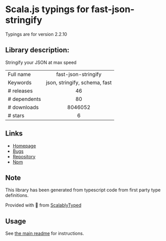 
# Scala.js typings for fast-json-stringify

Typings are for version 2.2.10

## Library description:
Stringify your JSON at max speed

|                    |                 |
| ------------------ | :-------------: |
| Full name          | fast-json-stringify |
| Keywords           | json, stringify, schema, fast |
| # releases         | 46 |
| # dependents       | 80 |
| # downloads        | 8046052 |
| # stars            | 6 |

## Links
- [Homepage](https://github.com/fastify/fast-json-stringify#readme)
- [Bugs](https://github.com/fastify/fast-json-stringify/issues)
- [Repository](https://github.com/fastify/fast-json-stringify)
- [Npm](https://www.npmjs.com/package/fast-json-stringify)
    


## Note
This library has been generated from typescript code from first party type definitions.

Provided with :purple_heart: from [ScalablyTyped](https://github.com/oyvindberg/ScalablyTyped)

## Usage
See [the main readme](../../readme.md) for instructions.


